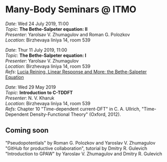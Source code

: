 # Many-Body Seminars @ ITMO

_Date_: Wed 24 July 2019, 11:00 <br/>
_Topic_: **The Bethe-Salpeter equation: II** <br/>
_Presenter_: Yarolsav V. Zhumagulov and Roman G. Polozkov <br/>
_Location_: Birzhevaya liniya 14, room 539 <br/>

_Date_: Thur 11 July 2019, 11:00 <br/>
_Topic_: **The Bethe-Salpeter equation: I** <br/>
_Presenter_: Yarolsav V. Zhumagulov <br/>
_Location_: Birzhevaya liniya 14, room 539 <br/>
_Refs_: [Lucia Reining, Linear Response and More: the Bethe-Salpeter Equation](https://www.cond-mat.de/events/correl16/manuscripts/reining.pdf)

_Date_: Wed 29 May 2019 <br/>
_Topic_: **Introduction to C-TDDFT** <br/>
_Presenter_: N. V. Kharuk <br/>
_Location_: Birzhevaya liniya 14, room 539 <br/>
_Refs_: Chapter 10 "Time-dependent current-DFT" in C. A. Ullrich, "Time-Dependent Density-Functional Theory" (Oxford, 2012). 

## Coming soon

"Pseudopotentials" by Roman G. Polozkov and Yaroslav V. Zhumagulov <br/>
"GitHub for productive collaboration", tutorial by Dmitry R. Gulevich <br/>
"Introduction to GPAW" by Yaroslav V. Zhumagulov and Dmitry R. Gulevich <br/>
